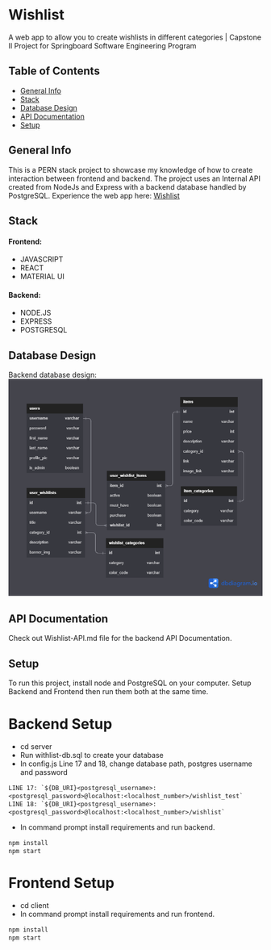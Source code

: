 # Wishlist
A web app to allow you to create wishlists in different categories | Capstone II Project for Springboard Software Engineering Program

## Table of Contents
* [General Info](#general-info)
* [Stack](#stack)
* [Database Design](#database_design)
* [API Documentation](#api-documentation)
* [Setup](#setup)

## General Info
This is a PERN stack project to showcase my knowledge of how to create interaction between frontend and backend.
The project uses an Internal API created from NodeJs and Express with a backend database handled by PostgreSQL.
Experience the web app here: [Wishlist](https://wishlist-vrmv.onrender.com)

## Stack
#### Frontend:
* JAVASCRIPT
* REACT
* MATERIAL UI 
#### Backend:
* NODE.JS
* EXPRESS
* POSTGRESQL

## Database Design
Backend database design:
![Wishlist Database](https://github.com/PrimsCode/wishlist/blob/master/wishlist-ERD.png)

## API Documentation
Check out Wishlist-API.md file for the backend API Documentation.

## Setup
To run this project, install node and PostgreSQL on your computer. 
Setup Backend and Frontend then run them both at the same time.
# Backend Setup
- cd server
- Run withlist-db.sql to create your database
- In config.js Line 17 and 18, change database path, postgres username and password
```
LINE 17: `${DB_URI}<postgresql_username>:<postgresql_password>@localhost:<localhost_number>/wishlist_test`
LINE 18: `${DB_URI}<postgresql_username>:<postgresql_password>@localhost:<localhost_number>/wishlist`
```
- In command prompt install requirements and run backend.
```
npm install
npm start
```
# Frontend Setup
- cd client
- In command prompt install requirements and run frontend.
```
npm install
npm start
```
